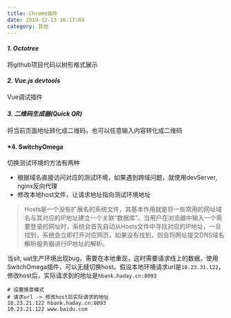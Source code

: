 ```yaml
---
title: Chrome插件
date: 2019-12-13 16:17:04
category: 其他
---
```


#### *1. Octotree*
将github项目代码以树形格式展示

#### *2. Vue.js devtools*
Vue调试插件

#### *3. 二维码生成器(Quick QR)*
将当前页面地址转化成二维码，也可以任意输入内容转化成二维码

#### *4. SwitchyOmega
切换测试环境的方法有两种
- 根据域名直接访问对应的测试环境，如果遇到跨域问题，就使用devServer, nginx反向代理
- 修改本地host文件，让请求地址指向测试环境地址
> Hosts是一个没有扩展名的系统文件，其基本作用就是将一些常用的网址域名与其对应的IP地址建立一个关联“数据库”。当用户在浏览器中输入一个需要登录的网址时，系统会首先自动从Hosts文件中寻找对应的IP地址，一旦找到，系统会立即打开对应网页，如果没有找到，则会将网址提交DNS域名解析服务器进行IP地址的解析。

当sit, uat生产环境出现bug，需要在本地重现，这时需要请求线上的数据，使用SwitchOmega插件，可以无缝切换host。假设本地环境请求url是`10.23.31.122`，修改host后，实际请求到的地址是`hbank.haday.cn:8093`
```shell
# 设置情景模式
# 请求url -> 修改host后实际请求的地址
10.23.21.122 hbank.haday.cn:8093
10.23.21.122 www.baidu.com
```